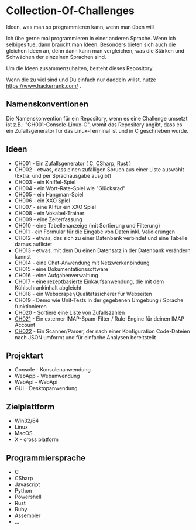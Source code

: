 # Collection-Of-Challenges
Ideen, was man so programmieren kann, wenn man üben will

Ich übe gerne mal programmieren in einer anderen Sprache. Wenn ich selbiges tue, dann braucht man Ideen. Besonders bieten sich auch die gleichen Ideen an, denn dann kann man vergleichen, was die Stärken und Schwächen der einzelnen Sprachen sind. 

Um die Ideen zusammenzuhalten, besteht dieses Repository.

Wenn die zu viel sind und Du einfach nur daddeln willst, nutze https://www.hackerrank.com/ .

## Namenskonventionen

Die Namenskonvention für ein Repository, wenn es eine Challenge umsetzt ist z.B.:
"CH001-Console-Linux-C", womit das Repository angibt, dass es ein Zufallsgenerator für das Linux-Terminal ist und in C geschrieben wurde.

## Ideen

- [CH001](CH001.md) - Ein Zufallsgenerator ( [C](https://github.com/stho32/CH001-Console-Linux-C), [CSharp](https://github.com/stho32/CH001-Console-Linux-CSharp),  [Rust](https://github.com/stho32/CH001-Console-Linux-Rust) )
- CH002 - etwas, dass einen zufälligen Spruch aus einer Liste auswählt (Extra: und per Sprachausgabe ausgibt)
- CH003 - ein Kniffel-Spiel
- CH004 - ein Wort-Rate-Spiel wie "Glücksrad"
- CH005 - ein Hangman-Spiel
- CH006 - ein XXO Spiel
- CH007 - eine KI für ein XXO Spiel
- CH008 - ein Vokabel-Trainer
- CH009 - eine Zeiterfassung
- CH010 - eine Tabellenanzeige (mit Sortierung und Filterung)
- CH011 - ein Formular für die Eingabe von Daten inkl. Validierungen
- CH012 - etwas, das sich zu einer Datenbank verbindet und eine Tabelle daraus auflistet
- CH013 - etwas, mit dem Du einen Datensatz in der Datenbank verändern kannst
- CH014 - eine Chat-Anwendung mit Netzwerkanbindung
- CH015 - eine Dokumentationssoftware
- CH016 - eine Aufgabenverwaltung
- CH017 - eine rezeptbasierte Einkaufsanwendung, die mit dem Kühlschrankinhalt abgleicht
- CH018 - ein Webscraper/Qualitätssicherer für Webseiten
- CH019 - Demo wie Unit-Tests in der gegebenen Umgebung / Sprache funktionieren
- CH020 - Sortiere eine Liste von Zufallszahlen
- [CH021](CH021/README.md) - Ein externer IMAP-Spam-Filter / Rule-Engine für deinen IMAP Account
- [CH022](CH022/README.md) - Ein Scanner/Parser, der nach einer Konfiguration Code-Dateien nach JSON umformt und für einfache Analysen bereitstellt

## Projektart

- Console - Konsolenanwendung
- WebApp - Webanwendung
- WebApi - WebApi
- GUI - Desktopanwendung

## Zielplattform

- Win32/64
- Linux
- MacOS
- X - cross platform

## Programmiersprache

- C
- CSharp
- Javascript
- Python
- Powershell 
- Rust
- Ruby
- Assembler
- ...
